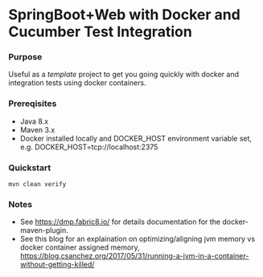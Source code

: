 # SpringBoot+Web with Docker and Cucumber Test Integration

### Purpose

Useful as a *template* project to get you going quickly with docker and integration tests using docker containers.

### Prereqisites

- Java 8.x
- Maven 3.x
- Docker installed locally and DOCKER_HOST environment variable set, e.g. DOCKER_HOST=tcp://localhost:2375


### Quickstart

```
mvn clean verify
```

### Notes
- See https://dmp.fabric8.io/ for details documentation for the docker-maven-plugin.
- See this blog for an explaination on optimizing/aligning jvm memory vs docker container assigned memory,
https://blog.csanchez.org/2017/05/31/running-a-jvm-in-a-container-without-getting-killed/



